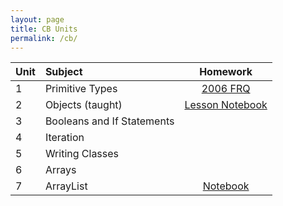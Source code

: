 ```yaml
---
layout: page
title: CB Units
permalink: /cb/
---
```


|Unit |Subject|Homework  |
|:------------|:-----------|:-------------:|
| 1 | Primitive Types | [2006 FRQ](https://xiaoa0.github.io/fastpages2/cbunits/2022/10/12/primitives.html) |
| 2 | Objects (taught) | [Lesson Notebook](https://xiaoa0.github.io/fastpages2/cbunits/2022/10/13/objectslesson.html) |
| 3 | Booleans and If Statements |  |
| 4 | Iteration |  |
| 5 | Writing Classes |  |
| 6 | Arrays |  |
| 7 | ArrayList | [Notebook](https://xiaoa0.github.io/fastpages2/cbunits/2022/12/01/arraylist.html) |
